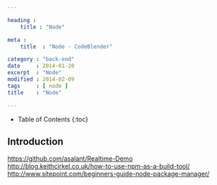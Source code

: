 ```yaml
---

heading :
    title : "Node"

meta :
    title  : "Node - CodeBlender"

category : "back-end"
date     : 2014-01-20
excerpt  : "Node"
modified : 2014-02-09
tags     : [ node ]
title    : "Node"

---
```


* Table of Contents
{:toc}

## Introduction

https://github.com/asalant/Realtime-Demo
http://blog.keithcirkel.co.uk/how-to-use-npm-as-a-build-tool/
http://www.sitepoint.com/beginners-guide-node-package-manager/